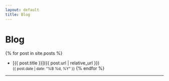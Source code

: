 ```yaml
---
layout: default
title: Blog
---
```


# Blog

{% for post in site.posts %}
- [{{ post.title }}]({{ post.url | relative_url }})  
  <small>{{ post.date | date: "%B %d, %Y" }}</small>
{% endfor %}

---
